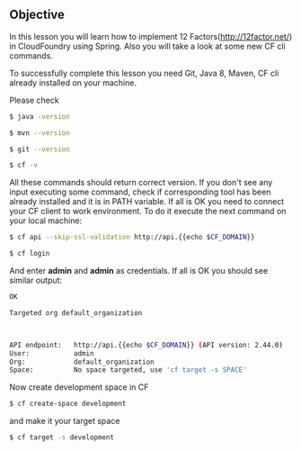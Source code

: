 ## Objective

In this lesson you will learn how to implement 12 Factors(http://12factor.net/) in CloudFoundry using Spring.
Also you will take a look at some new CF cli commands.

To successfully complete this lesson you need Git, Java 8, Maven, CF cli already installed on your machine.

Please check
```sh
$ java -version
```
```sh
$ mvn --version
```
```sh
$ git --version
```
```sh
$ cf -v
```

All these commands should return correct version. If you don't see any input executing some command, check if corresponding tool has been already installed and it is in PATH variable.
If all is OK you need to connect your CF client to work environment. To do it execute the next command on your local machine:
```sh
$ cf api --skip-ssl-validation http://api.{{echo $CF_DOMAIN}}
```
```sh
$ cf login
```
And enter **admin** and **admin** as credentials. If all is OK you should see similar output:
```sh
OK

Targeted org default_organization



API endpoint:   http://api.{{echo $CF_DOMAIN}} (API version: 2.44.0)
User:           admin
Org:            default_organization
Space:          No space targeted, use 'cf target -s SPACE'
```

Now create development space in CF
```sh
$ cf create-space development
```
and make it your target space
```sh
$ cf target -s development
```
